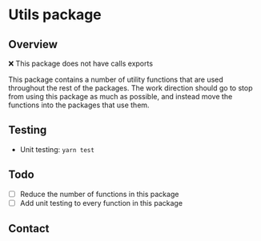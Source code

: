 # Utils package

## Overview

❌ This package does not have calls exports

This package contains a number of utility functions that are used throughout the rest of the packages. The work direction should go to stop from using this package as much as possible, and instead move the functions into the packages that use them.

## Testing

- Unit testing: `yarn test`

## Todo

- [ ] Reduce the number of functions in this package
- [ ] Add unit testing to every function in this package

## Contact
